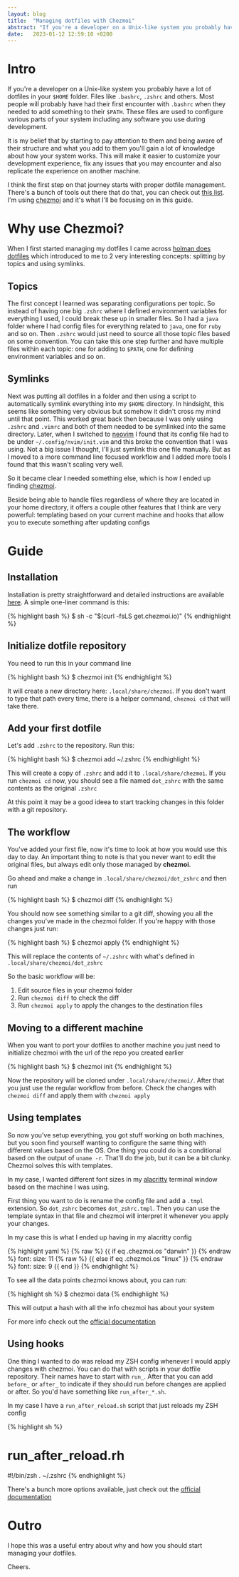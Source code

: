 ```yaml
---
layout: blog
title:  "Managing dotfiles with Chezmoi"
abstract: "If you're a developer on a Unix-like system you probably have a lot of dotfiles in your $HOME folder. It's likely that you don't really pay a lot of attention to them and so they start to get pretty stuffed and complex. Let's learn how to manage them and keep them cleaner"
date:   2023-01-12 12:59:10 +0200
---
```


# Intro

If you're a developer on a Unix-like system you probably have a lot of dotfiles in your `$HOME` folder. Files like `.bashrc`, `.zshrc` and others. Most people will probably have had their first encounter with `.bashrc` when they needed to add something to their `$PATH`. These files are used to configure various parts of your system including any software you use during development. 

It is my belief that by starting to pay attention to them and being aware of their structure and what you add to them you'll gain a lot of knowledge about how your system works. This will make it easier to customize your development experience, fix any issues that you may encounter and also replicate the experience on another machine.

I think the first step on that journey starts with proper dotfile management. There's a bunch of tools out there that do that, you can check out [this list](https://dotfiles.github.io/utilities/). I'm using [chezmoi](https://www.chezmoi.io/) and it's what I'll be focusing on in this guide.

# Why use Chezmoi?

When I first started managing my dotfiles I came across [holman does dotfiles](https://github.com/holman/dotfiles) which introduced to me to 2 very interesting concepts: splitting by topics and using symlinks.

## Topics
The first concept I learned was separating configurations per topic. So instead of having one big `.zshrc` where I defined environment variables for everything I used, I could break these up in smaller files. So I had a `java` folder where I had config files for everything related to `java`, one for `ruby` and so on. Then `.zshrc` would just need to source all those topic files based on some convention. You can take this one step further and have multiple files within each topic: one for adding to `$PATH`, one for defining environment variables and so on.


## Symlinks
Next was putting all dotfiles in a folder and then using a script to automatically symlink everything into my `$HOME` directory. In hindsight, this seems like something very obvious but somehow it didn't cross my mind until that point. This worked great back then because I was only using `.zshrc` and `.vimrc` and both of them needed to be symlinked into the same directory. Later, when I switched to [neovim](https://neovim.io/) I found that its config file had to be under `~/.config/nvim/init.vim` and this broke the convention that I was using. Not a big issue I thought, I'll just symlink this one file manually. But as I moved to a more command line focused workflow and I added more tools I found that this wasn't scaling very well.

So it became clear I needed something else, which is how I ended up finding [chezmoi](https://www.chezmoi.io/).

Beside being able to handle files regardless of where they are located in your home directory, it offers a couple other features that I think are very powerful: templating based on your current machine and hooks that allow you to execute something after updating configs

# Guide

## Installation

Installation is pretty straightforward and detailed instructions are available [here](https://www.chezmoi.io/install/). A simple one-liner command is this:


{% highlight bash %}
$ sh -c "$(curl -fsLS get.chezmoi.io)"
{% endhighlight %}

## Initialize dotfile repository

You need to run this in your command line

{% highlight bash %}
$ chezmoi init
{% endhighlight %}

It will create a new directory here: `.local/share/chezmoi`. If you don't want to type that path every time, there is a helper command, `chezmoi cd` that will take there.

## Add your first dotfile

Let's add `.zshrc` to the repository. Run this:

{% highlight bash %}
$ chezmoi add ~/.zshrc
{% endhighlight %}

This will create a copy of `.zshrc` and add it to `.local/share/chezmoi`. If you run `chezmoi cd` now, you should see a file named `dot_zshrc` with the same contents as the original `.zshrc`

At this point it may be a good ideea to start tracking changes in this folder with a git repository. 

## The workflow

You've added your first file, now it's time to look at how you would use this day to day. An important thing to note is that you never want to edit the original files, but always edit only those managed by **chezmoi**.

Go ahead and make a change in `.local/share/chezmoi/dot_zshrc` and then run

{% highlight bash %}
$ chezmoi diff
{% endhighlight %}

You should now see something similar to a git diff, showing you all the changes you've made in the chezmoi folder. If you're happy with those changes just run:

{% highlight bash %}
$ chezmoi apply
{% endhighlight %}

This will replace the contents of `~/.zshrc` with what's defined in `.local/share/chezmoi/dot_zshrc`

So the basic workflow will be:
1. Edit source files in your chezmoi folder
2. Run `chezmoi diff` to check the diff
3. Run `chezmoi apply` to apply the changes to the destination files


## Moving to a different machine

When you want to port your dotfiles to another machine you just need to initialize chezmoi with the url of the repo you created earlier

{% highlight bash %}
$ chezmoi init <url-of-repo>
{% endhighlight %}

Now the repository will be cloned under `.local/share/chezmoi/`. After that you just use the regular workflow from before. Check the changes with `chezmoi diff` and apply them with `chezmoi apply`

## Using templates

So now you've setup everything, you got stuff working on both machines, but you soon find yourself wanting to configure the same thing with different values based on the OS. One thing you could do is a conditional based on the output of `uname -r`. That'll do the job, but it can be a bit clunky. Chezmoi solves this with templates.

In my case, I wanted different font sizes in my [alacritty](https://github.com/alacritty/alacritty) terminal window based on the machine I was using.

First thing you want to do is rename the config file and add a `.tmpl` extension. So `dot_zshrc` becomes `dot_zshrc.tmpl`. Then you can use the template syntax in that file and chezmoi will interpret it whenever you apply your changes.

In my case this is what I ended up having in my alacritty config

{% highlight yaml %}
{% raw %}
{{ if eq .chezmoi.os "darwin" }}
{% endraw %}
  font:
    size: 11
{% raw %}
{{ else if eq .chezmoi.os "linux" }}
{% endraw %}
  font:
    size: 9
{{ end }}
{% endhighlight %}

To see all the data points chezmoi knows about, you can run:

{% highlight sh %}
$ chezmoi data
{% endhighlight %}

This will output a hash with all the info chezmoi has about your system

For more info check out the [official documentation](https://www.chezmoi.io/user-guide/templating/)


## Using hooks

One thing I wanted to do was reload my ZSH config whenever I would apply changes with chezmoi. You can do that with scripts in your dotfile repository. Their names have to start with `run_`. After that you can add `before_` or `after_` to indicate if they should run before changes are applied or after. So you'd have something like `run_after_*.sh`.

In my case I have a `run_after_reload.sh` script that just reloads my ZSH config

{% highlight sh %}
# run_after_reload.rh
#!/bin/zsh
. ~/.zshrc
{% endhighlight %}

There's a bunch more options available, just check out the [official documentation](https://www.chezmoi.io/user-guide/use-scripts-to-perform-actions/)


# Outro

I hope this was a useful entry about why and how you should start managing your dotfiles.

Cheers.
